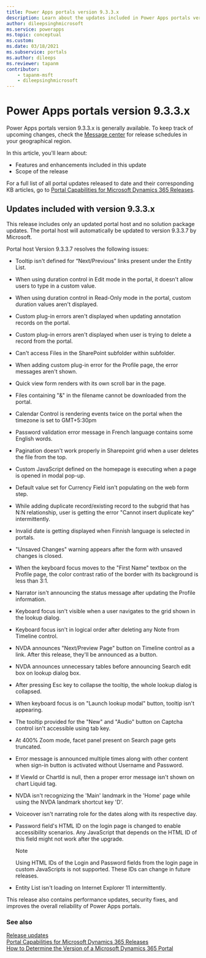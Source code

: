 ```yaml
---
title: Power Apps portals version 9.3.3.x
description: Learn about the updates included in Power Apps portals version 9.3.3.x, including fixes, enhancements, and the scope of the release.
author: dileepsinghmicrosoft
ms.service: powerapps
ms.topic: conceptual
ms.custom: 
ms.date: 03/18/2021
ms.subservice: portals
ms.author: dileeps
ms.reviewer: tapanm
contributor:
    - tapanm-msft
    - dileepsinghmicrosoft
---
```


# Power Apps portals version 9.3.3.x

Power Apps portals version 9.3.3.x is generally available. To keep track of upcoming changes, check the [Message center](/microsoft-365/admin/manage/message-center) for release schedules in your geographical region.

In this article, you'll learn about:

- Features and enhancements included in this update
- Scope of the release

For a full list of all portal updates released to date and their corresponding KB articles, go to [Portal Capabilities for Microsoft Dynamics 365 Releases](https://support.microsoft.com/topic/portal-capabilities-for-microsoft-dynamics-365-releases-81f5fcc9-ef72-8b2e-5b4b-29e9840fb5c4).

## Updates included with version 9.3.3.x

This release includes only an updated portal host and no solution package
updates. The portal host will automatically be updated to version 9.3.3.7 by
Microsoft.

Portal host Version 9.3.3.7 resolves the following issues:

-   Tooltip isn't defined for “Next/Previous” links present under the Entity
    List.

-   When using duration control in Edit mode in the portal, it doesn't allow users
    to type in a custom value.

-   When using duration control in Read-Only mode in the portal, custom duration
    values aren't displayed.

-   Custom plug-in errors aren't displayed when updating annotation records on
    the portal.
    
-   Custom plug-in errors aren't displayed when user is trying to delete a
    record from the portal.

-   Can't access Files in the SharePoint subfolder within subfolder.

-   When adding custom plug-in error for the Profile page, the error messages aren't shown.

-   Quick view form renders with its own scroll bar in the page.

-   Files containing "&" in the filename cannot be downloaded from the portal.

-   Calendar Control is rendering events twice on the portal when the timezone
    is set to GMT+5:30pm

-   Password validation error message in French language contains some English
    words.

-   Pagination doesn't work properly in Sharepoint grid when a user deletes the
    file from the top.

-   Custom JavaScript defined on the homepage is executing when a page is
    opened in modal pop-up.

-   Default value set for Currency Field isn't populating on the web form step.

-   While adding duplicate record/existing record to the subgrid that has N:N
    relationship, user is getting the error "Cannot insert duplicate key"
    intermittently.

-   Invalid date is getting displayed when Finnish language is selected in
    portals.

-   "Unsaved Changes" warning appears after the form with unsaved changes is
    closed.

-   When the keyboard focus moves to the "First Name" textbox on the Profile page, the
    color contrast ratio of the border with its background is less than 3:1.

-   Narrator isn't announcing the status message after updating the Profile
    information.

-   Keyboard focus isn't visible when a user navigates to the grid shown in the
    lookup dialog.

-   Keyboard focus isn't in logical order after deleting any Note from Timeline
    control.

-   NVDA announces "Next/Preview Page" button on Timeline control as a link.
    After this release, they'll be announced as a button.

-   NVDA announces unnecessary tables before announcing Search edit box on
    lookup dialog box.

-   After pressing Esc key to collapse the tooltip, the whole lookup dialog is
    collapsed.

-   When keyboard focus is on "Launch lookup modal" button, tooltip isn't
    appearing.

-   The tooltip provided for the "New" and "Audio" button on Captcha control isn't accessible using tab key.

-   At 400% Zoom mode, facet panel present on Search page gets truncated.

-   Error message is announced multiple times along with other content when sign-in button is activated without Username and Password.

-   If ViewId or ChartId is null, then a proper error message isn't shown on
    chart Liquid tag.

-   NVDA isn't recognizing the 'Main' landmark in the 'Home' page while using the NVDA landmark shortcut key 'D'.

-   Voiceover isn't narrating role for the dates along with its respective day.

- Password field's HTML ID on the login page is changed to enable accessibility scenarios. Any JavaScript that depends on the HTML ID of this field might not work after the upgrade.

    > [!NOTE]
    > Using HTML IDs of the Login and Password fields from the login page in custom JavaScripts is not supported. These IDs can change in future releases.

- Entity List isn't loading on Internet Explorer 11 intermittently.

This release also contains performance updates, security fixes, and improves the overall
reliability of Power Apps portals.

### See also

[Release updates](../release-updates.md) <br>
[Portal Capabilities for Microsoft Dynamics 365 Releases](https://support.microsoft.com/topic/portal-capabilities-for-microsoft-dynamics-365-releases-81f5fcc9-ef72-8b2e-5b4b-29e9840fb5c4) <br>
[How to Determine the Version of a Microsoft Dynamics 365 Portal](https://support.microsoft.com/topic/how-to-determine-the-version-of-a-microsoft-dynamics-365-portal-d2400fdc-b1dd-597b-feab-87abc805325e)

